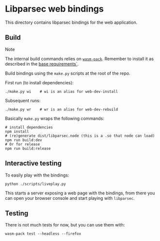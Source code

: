 # Libparsec web bindings

This directory contains libparsec bindings for the web application.

## Build

> [!NOTE]
> The internal build commands relies on [`wasm-pack`](https://github.com/rustwasm/wasm-pack).
> Remember to install it as described in the [base requirements`](../../docs/development/README.md#base-requirement).

Build bindings using the `make.py` scripts at the root of the repo.

First run (to install dependencies):

```shell
./make.py wi    # wi is an alias for web-dev-install
```

Subsequent runs:

```shell
./make.py wr    # wr is an alias for web-dev-rebuild
```

Basically `make.py` wraps the following commands:

```shell
# install dependencies
npm install
# (re)generate dist/libparsec.node (this is a .so that node can load)
npm run build:dev
# Or for release
npm run build:release
```

## Interactive testing

To easily play with the bindings:

```shell
python ./scripts/liveplay.py
```

This starts a server exposing a web page with the bindings, from there you
can open your browser console and start playing with `libparsec`.

## Testing

There is not much tests for now, but you can use them with:

```shell
wasm-pack test --headless --firefox
```
